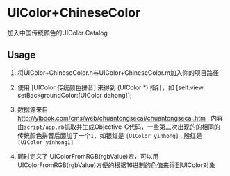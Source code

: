 # UIColor+ChineseColor

加入中国传统颜色的UIColor Catalog


## Usage 

1. 将UIColor+ChineseColor.h与UIColor+ChineseColor.m加入你的项目路径

2. 使用 [UIColor 传统颜色拼音] 来得到 (UIColor *) 指针，如  [self.view setBackgroundColor:[UIColor dahong]];

3. 数据源来自 <http://ylbook.com/cms/web/chuantongsecai/chuantongsecai.htm> , 内容由`script/app.rb`抓取并生成Objective-C代码，一些第二次出现的的相同的传统颜色拼音后面加了一个`1`，如银红是 `[UIColor yinhong]` , 殷红是 `[UIColor yinhong1]`

4. 同时定义了  UIColorFromRGB(rgbValue)宏，可以用UIColorFromRGB(rgbValue)方便的根据16进制的色值来得到UIColor对象